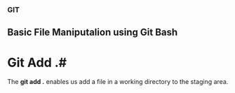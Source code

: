 ### GIT ###
## Basic File Maniputalion using Git Bash ##
# Git Add .#
The **git add .** enables us add a file in a working directory to the staging area. 
